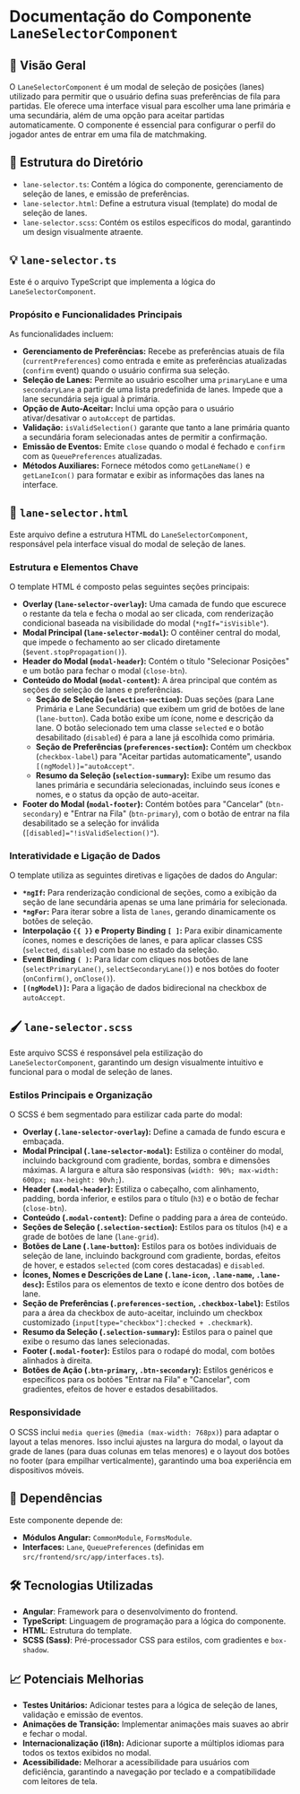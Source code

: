 # Documentação do Componente `LaneSelectorComponent`

## 📄 Visão Geral

O `LaneSelectorComponent` é um modal de seleção de posições (lanes) utilizado para permitir que o usuário defina suas preferências de fila para partidas. Ele oferece uma interface visual para escolher uma lane primária e uma secundária, além de uma opção para aceitar partidas automaticamente. O componente é essencial para configurar o perfil do jogador antes de entrar em uma fila de matchmaking.

## 📁 Estrutura do Diretório

- `lane-selector.ts`: Contém a lógica do componente, gerenciamento de seleção de lanes, e emissão de preferências.
- `lane-selector.html`: Define a estrutura visual (template) do modal de seleção de lanes.
- `lane-selector.scss`: Contém os estilos específicos do modal, garantindo um design visualmente atraente.

## 💡 `lane-selector.ts`

Este é o arquivo TypeScript que implementa a lógica do `LaneSelectorComponent`.

### Propósito e Funcionalidades Principais

As funcionalidades incluem:

- **Gerenciamento de Preferências:** Recebe as preferências atuais de fila (`currentPreferences`) como entrada e emite as preferências atualizadas (`confirm` event) quando o usuário confirma sua seleção.
- **Seleção de Lanes:** Permite ao usuário escolher uma `primaryLane` e uma `secondaryLane` a partir de uma lista predefinida de lanes. Impede que a lane secundária seja igual à primária.
- **Opção de Auto-Aceitar:** Inclui uma opção para o usuário ativar/desativar o `autoAccept` de partidas.
- **Validação:** `isValidSelection()` garante que tanto a lane primária quanto a secundária foram selecionadas antes de permitir a confirmação.
- **Emissão de Eventos:** Emite `close` quando o modal é fechado e `confirm` com as `QueuePreferences` atualizadas.
- **Métodos Auxiliares:** Fornece métodos como `getLaneName()` e `getLaneIcon()` para formatar e exibir as informações das lanes na interface.

## 🎨 `lane-selector.html`

Este arquivo define a estrutura HTML do `LaneSelectorComponent`, responsável pela interface visual do modal de seleção de lanes.

### Estrutura e Elementos Chave

O template HTML é composto pelas seguintes seções principais:

- **Overlay (`lane-selector-overlay`):** Uma camada de fundo que escurece o restante da tela e fecha o modal ao ser clicada, com renderização condicional baseada na visibilidade do modal (`*ngIf="isVisible"`).
- **Modal Principal (`lane-selector-modal`):** O contêiner central do modal, que impede o fechamento ao ser clicado diretamente (`$event.stopPropagation()`).
- **Header do Modal (`modal-header`):** Contém o título "Selecionar Posições" e um botão para fechar o modal (`close-btn`).
- **Conteúdo do Modal (`modal-content`):** A área principal que contém as seções de seleção de lanes e preferências.
  - **Seção de Seleção (`selection-section`):** Duas seções (para Lane Primária e Lane Secundária) que exibem um grid de botões de lane (`lane-button`). Cada botão exibe um ícone, nome e descrição da lane. O botão selecionado tem uma classe `selected` e o botão desabilitado (`disabled`) é para a lane já escolhida como primária.
  - **Seção de Preferências (`preferences-section`):** Contém um checkbox (`checkbox-label`) para "Aceitar partidas automaticamente", usando `[(ngModel)]="autoAccept"`.
  - **Resumo da Seleção (`selection-summary`):** Exibe um resumo das lanes primária e secundária selecionadas, incluindo seus ícones e nomes, e o status da opção de auto-aceitar.
- **Footer do Modal (`modal-footer`):** Contém botões para "Cancelar" (`btn-secondary`) e "Entrar na Fila" (`btn-primary`), com o botão de entrar na fila desabilitado se a seleção for inválida (`[disabled]="!isValidSelection()"`).

### Interatividade e Ligação de Dados

O template utiliza as seguintes diretivas e ligações de dados do Angular:

- **`*ngIf`:** Para renderização condicional de seções, como a exibição da seção de lane secundária apenas se uma lane primária for selecionada.
- **`*ngFor`:** Para iterar sobre a lista de `lanes`, gerando dinamicamente os botões de seleção.
- **Interpolação `{{ }}` e Property Binding `[ ]`:** Para exibir dinamicamente ícones, nomes e descrições de lanes, e para aplicar classes CSS (`selected`, `disabled`) com base no estado da seleção.
- **Event Binding `( )`:** Para lidar com cliques nos botões de lane (`selectPrimaryLane()`, `selectSecondaryLane()`) e nos botões do footer (`onConfirm()`, `onClose()`).
- **`[(ngModel)]`:** Para a ligação de dados bidirecional na checkbox de `autoAccept`.

## 🖌️ `lane-selector.scss`

Este arquivo SCSS é responsável pela estilização do `LaneSelectorComponent`, garantindo um design visualmente intuitivo e funcional para o modal de seleção de lanes.

### Estilos Principais e Organização

O SCSS é bem segmentado para estilizar cada parte do modal:

- **Overlay (`.lane-selector-overlay`):** Define a camada de fundo escura e embaçada.
- **Modal Principal (`.lane-selector-modal`):** Estiliza o contêiner do modal, incluindo background com gradiente, bordas, sombra e dimensões máximas. A largura e altura são responsivas (`width: 90%; max-width: 600px; max-height: 90vh;`).
- **Header (`.modal-header`):** Estiliza o cabeçalho, com alinhamento, padding, borda inferior, e estilos para o título (`h3`) e o botão de fechar (`close-btn`).
- **Conteúdo (`.modal-content`):** Define o padding para a área de conteúdo.
- **Seções de Seleção (`.selection-section`):** Estilos para os títulos (`h4`) e a grade de botões de lane (`lane-grid`).
- **Botões de Lane (`.lane-button`):** Estilos para os botões individuais de seleção de lane, incluindo background com gradiente, bordas, efeitos de hover, e estados `selected` (com cores destacadas) e `disabled`.
- **Ícones, Nomes e Descrições de Lane (`.lane-icon`, `.lane-name`, `.lane-desc`):** Estilos para os elementos de texto e ícone dentro dos botões de lane.
- **Seção de Preferências (`.preferences-section`, `.checkbox-label`):** Estilos para a área da checkbox de auto-aceitar, incluindo um checkbox customizado (`input[type="checkbox"]:checked + .checkmark`).
- **Resumo da Seleção (`.selection-summary`):** Estilos para o painel que exibe o resumo das lanes selecionadas.
- **Footer (`.modal-footer`):** Estilos para o rodapé do modal, com botões alinhados à direita.
- **Botões de Ação (`.btn-primary`, `.btn-secondary`):** Estilos genéricos e específicos para os botões "Entrar na Fila" e "Cancelar", com gradientes, efeitos de hover e estados desabilitados.

### Responsividade

O SCSS inclui `media queries` (`@media (max-width: 768px)`) para adaptar o layout a telas menores. Isso inclui ajustes na largura do modal, o layout da grade de lanes (para duas colunas em telas menores) e o layout dos botões no footer (para empilhar verticalmente), garantindo uma boa experiência em dispositivos móveis.

## 🔗 Dependências

Este componente depende de:

- **Módulos Angular:** `CommonModule`, `FormsModule`.
- **Interfaces:** `Lane`, `QueuePreferences` (definidas em `src/frontend/src/app/interfaces.ts`).

## 🛠️ Tecnologias Utilizadas

- **Angular**: Framework para o desenvolvimento do frontend.
- **TypeScript**: Linguagem de programação para a lógica do componente.
- **HTML**: Estrutura do template.
- **SCSS (Sass)**: Pré-processador CSS para estilos, com gradientes e `box-shadow`.

## 📈 Potenciais Melhorias

- **Testes Unitários:** Adicionar testes para a lógica de seleção de lanes, validação e emissão de eventos.
- **Animações de Transição:** Implementar animações mais suaves ao abrir e fechar o modal.
- **Internacionalização (i18n):** Adicionar suporte a múltiplos idiomas para todos os textos exibidos no modal.
- **Acessibilidade:** Melhorar a acessibilidade para usuários com deficiência, garantindo a navegação por teclado e a compatibilidade com leitores de tela.
